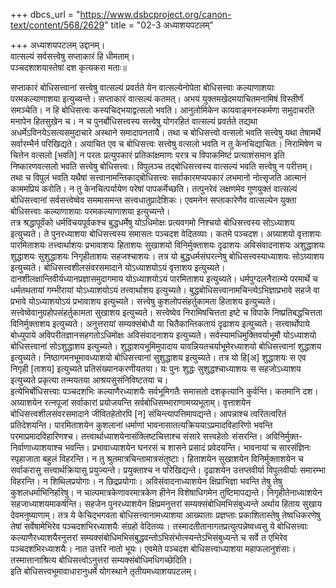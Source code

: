 +++
dbcs_url = "https://www.dsbcproject.org/canon-text/content/568/2629"
title = "02-3 अध्याशयपटलम्"

+++
अध्याशयपटलम्
उद्दानम्।  
वात्सल्यं सर्वसत्त्वेषु सप्ताकारं हि धीमताम्।  
पञ्चदशाशयास्तेषां दश कृत्यकरा मताः॥

सप्ताकारं बोधिसत्त्वानां सत्त्वेषु वात्सल्यं प्रवर्तते येन वात्सल्येनोपेता बोधिसत्त्वाः कल्याणाशयाः परमकल्याणाशया इत्युच्यन्ते। सप्ताकारं वात्सल्यं कतमत्। अभयं युक्तमखेदमयाचितमनामिषं विस्तीर्णं समञ्चेति। न हि बोधिसत्त्वः कस्यचिद्भयाद्वत्सलो भवति। आनुलोमिकेन कायवाङ्मनस्कर्मणा समुदाचरति मनापेन हितसुखेन च। न च पुनर्बोधिसत्त्वस्य सत्त्वेषु योगरहितं वात्सल्यं प्रवर्तते तद्यथा अधर्मेऽविनयेऽसत्यसमुदाचारे अस्थाने समादापनतायै। तथा च बोधिसत्त्वो वत्सलो भवति सत्त्वेषु यथा तेषामर्थे सर्वारम्भैर्न परिखिद्यते। अयाचित एव च बोधिसत्त्वः सत्त्वेषु वत्सलो भवति न तु केनचिद्याचितः। निरामिषेण च चित्तेन वत्सलो [भवति] न परतः प्रत्युपकारं प्रतिकांक्षमाणः परत्र च विपाकमिष्टं प्रत्याशंसमान इति निष्कारणवत्सलो भवति सत्त्वेषु बोधिसत्त्वः। विपुलञ्च तद्बोधिसत्त्वस्य वात्सल्यं भवति सत्त्वेषु न परीत्तम्। तथा च विपुलं भवति यथैषां सत्त्वानामन्तिकाद्बोधिसत्त्वः सर्वाकारमप्यपकारं लभमानो नोत्सृजति आत्मानं काममप्रियं करोति। न तु केनचित्पर्यायेण परेषां पापकर्मेच्छति। तत्पुनरेवं लक्षणमेव गुणयुक्तं वात्सल्यं बोधिसत्त्वानां सर्वसत्त्वेष्वेव सममासमन्त सत्त्वधातुप्रादेशिकः। एवमनेन सप्ताकारेणैव वात्सल्येन युक्ता बोधिसत्त्वाः कल्याणाशयाः परमकल्याणाशया इत्युच्यन्ते।  
तत्र श्रद्धापूर्वंको धर्मविचयपूर्वकश्च बुद्धधर्मेषु योऽधिमोक्षः प्रत्यवगमो निश्चयो बोधिसत्त्वस्य सोऽध्याशय इत्युच्यते। ते पुनरध्याशया बोधिसत्त्वस्य समासतः पञ्चदश वेदितव्याः। कतमे पञ्चदश। अग्र्याशयो वृत्ताशयः पारमिताशयः तत्त्वार्थाशयः प्रभावाशयः हिताशयः सुखाशयो विनिर्मुक्ताशयः दृढाशयः अविसंवादनाशयः अशुद्धाशयः शुद्धाशयः सुशुद्धाशयः निगृहीताशयः सहजश्चाशयः। तत्र यो बुद्धधर्मसंघरत्नेषु बोधिसत्त्वस्याध्याशयः सोऽग्र्याशय इत्युच्यते। बोधिसत्त्वशीलसंवरसमादाने योऽध्याशयोऽयं वृत्ताशय इत्युच्यते। दानशीलक्षान्तिवीर्यध्यानप्रज्ञासमुदागमाय योऽध्याशयोऽयं पारमिताशय इत्युच्यते। धर्मपुग्दलनैरात्म्ये परमार्थे च धर्मतथतायां गम्भीरायां योऽध्याशयोऽयं तत्त्वार्थाशय इत्युच्यते। बुद्धबोधिसत्त्वानामचिन्त्येऽभिज्ञाप्रभावे सहजे वा प्रभावे योऽध्याशयोऽयं प्रभावाशय इत्युच्यते। सत्त्वेषु कुशलोपसंहर्तुकामता हिताशय इत्युच्यते। सत्त्वेष्वेवानुग्रहोपसंहर्तुकामता सुखाशय इत्युच्यते। सत्त्वेष्वेव निरामिषचित्तता इष्टे च विपाके निष्प्रतिबद्धचित्तता विनिर्मुक्ताशय इत्युच्यते। अनुत्तरायां सम्यक्संबोधौ या चितैकान्तिकतायं दृढाशय इत्युच्यते। सत्त्वार्थोपाये बोध्युपाये अविपरीतज्ञानसहगतोऽधिमोक्षः अविसंवादनाशय इत्युच्यते। सर्वस्यामधिमुक्तिवर्याभूमौ योऽध्याशयो बोधिसत्त्वानां सोऽशुद्धाशय इत्युच्यते। शुद्धाशयभूमिमुपादाय यावन्नियतचर्याभूमेरध्याशयो बोधिसत्त्वानां शुद्धाशय इत्युच्यते। निष्ठागमनभूमावध्याशयो बोधिसत्त्वानां सुशुद्धाशय इत्युच्यते। तत्र यो हि[अ] शुद्धाशयः स एव निगृही [ताशय] इत्युच्यते प्रतिसंख्यानकरणीयतया। यः पुनः शुद्धः सुशुद्धश्चाध्याशयः स सहजोऽध्याशय इत्युच्यते प्रकृत्या तन्मयतया आश्रयसुसंनिविष्टतया च।  
इत्येभिर्बोधिसत्त्वाः पञ्चदशभिः कल्याणैरध्याशयैः सर्वभूमिगतैः समासतो दशकृत्यानि कुर्वन्ति। कतमानि दश। अग्र्याशयेन रत्नपूजां सर्वाकारां प्रयोजयन्ति सर्वबोधिसम्भाराणामग्र्यभूताम्। वृत्ताशयेन बोधिसत्त्वशीलसंवरसमादाने जीवितहेतोरपि [न] संचिन्त्यापत्तिमापद्यन्ते। आपन्नाश्च त्वरितत्वरितं प्रतिदेशयन्ति। पारमिताशयेन कुशलानां धर्माणां भावनासातत्यक्रिययाऽप्रमादविहारिणो भवन्ति परमाप्रमादविहारिणश्च। तत्त्वार्थाध्याशयेनासंक्लिष्टचित्ताश्च संसारे सत्त्वहेतोः संसरन्ति। अविनिर्मुक्त-निर्वाणाध्याशयाश्च भवन्ति। प्रभावाध्याशयेन घनरसं च शासने प्रसादं प्रवेदयन्ति। भावनायां च सारसंज्ञिनः स्पृहाजाता बहुलं विहरन्ति। न तु श्रुतमात्रचिन्तामात्रसंतुष्टाः। हिताशयेन सुखाशयेन विनिर्मुक्ताशयेन च सर्वाकरासु सत्त्वार्थक्रियासु प्रयुज्यन्ते। प्रयुक्ताश्च न परिखिद्यन्ते। दृढाशयेन उत्तप्तवीर्या विपुलवीर्याः समारम्भा  विहरन्ति। न शिथिलप्रयोगाः। न छिद्रप्रयोगाः। अविसंवादनाध्याशयेन क्षिप्राभिज्ञा भवन्ति तेषु तेषु कुशलधर्माभिनिर्हारेषु। न चाल्पमात्रकेणावरमात्रकेण हीनेन विशेषाधिगमेन तुष्टिमापद्यन्ते। निगृहीतेनाध्याशयेन सहजाध्याशयमाकर्षन्ति। सहजेन पुनरध्याशयेन क्षिप्रमनुत्तरां सम्यक्संबोधिमभिसंबुध्यन्ते अर्थाय हिताय सुखाय देवमनुष्याणाम्। तत्र ये केचिद्भगवता बोधिसत्त्वानामध्याशया आख्याताः प्रज्ञप्ताः प्रकाशितास्तेषु तेष्वधिकरणेषु तेषां सर्वेषामेभिरेव पञ्चदशभिरध्याशयैः संग्रहो वेदितव्यः। तस्मादतीतानागतप्रत्युत्पन्नेष्वध्वसु ये बोधिसत्त्वाः कल्याणैरध्याशयैरनुत्तरां सम्यक्संबोधिमभिसंबुद्धवन्तोऽभिसंभोत्स्यन्तेऽभिसंबुध्यन्ते च सर्वे त एभिरेव पञ्चदशभिरध्याशयैः। नात उत्तरि नातो भूयः। एवमेते पञ्चदश बोधिसत्त्वाध्याशया महाफलानुशंसाः। तस्मात्तानाश्रित्य बोधिसत्त्वोऽनुत्तरां सम्यक्संबोधिमधिगच्छेदिति।  
इति बोधिसत्त्वभूमावाधारानुधर्मे योगस्थाने तृतीयमध्याशयपटलम्।  
